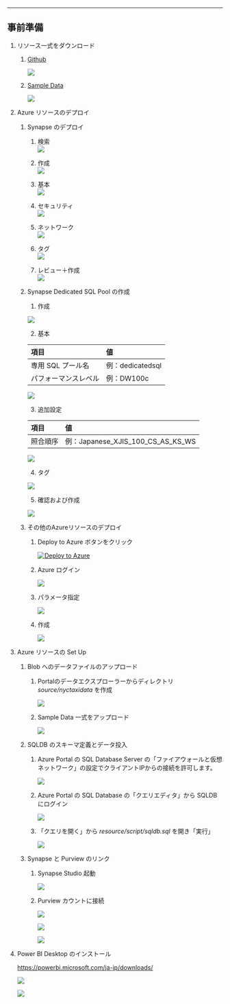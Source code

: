 
---
## **事前準備**

1. リソース一式をダウンロード   

   1. [Github](https://github.com/gho9o9/SynapseHandsOn)  

      ![](images/SynapseTechBook_2022-01-24-23-03-12.png)

   2. [Sample Data](https://o9o9storageshare.blob.core.windows.net/share/synapse_hands_on/nyctaxidata.zip)  
      
      ![](images/SynapseTechBook_2022-01-24-23-18-16.png)

2. Azure リソースのデプロイ

   1. Synapse のデプロイ

      1. 検索  
         ![](images/SynapseTechBook_2022-01-24-21-53-26.png)

      2. 作成  
         ![](images/SynapseTechBook_2022-01-24-21-54-34.png)

      3. 基本  
         ![](images/SynapseTechBook_2022-01-24-22-04-17.png)

      4. セキュリティ  
         ![](images/SynapseTechBook_2022-01-24-22-06-05.png)

      5. ネットワーク  
         ![](images/SynapseTechBook_2022-01-24-22-06-42.png)

      6. タグ  
         ![](images/SynapseTechBook_2022-01-24-22-07-13.png)

      7. レビュー＋作成  
         ![](images/SynapseTechBook_2022-01-24-22-08-02.png)
   
   2. Synapse Dedicated SQL Pool の作成
   
      1. 作成  

        ![](images/SynapseTechBook_2022-01-25-09-32-58.png)

      2. 基本  
        
        | 項目 | 値 |
        | :---- | :---- |
        | 専用 SQL プール名 | 例：dedicatedsql |
        | パフォーマンスレベル | 例：DW100c |

        ![](images/SynapseTechBook_2022-01-25-09-39-42.png)

      3. 追加設定
        
        | 項目 | 値 |
        | :---- | :---- |
        | 照合順序 | 例：Japanese_XJIS_100_CS_AS_KS_WS |      

        ![](images/SynapseTechBook_2022-02-03-22-02-38.png)

      4. タグ

        ![](images/SynapseTechBook_2022-01-25-10-04-38.png)

      5. 確認および作成

        ![](images/SynapseTechBook_2022-01-25-10-05-06.png)


   3. その他のAzureリソースのデプロイ  
      
      1. Deploy to Azure ボタンをクリック  

         [![Deploy to Azure](https://aka.ms/deploytoazurebutton)](https://portal.azure.com/#create/Microsoft.Template/uri/https%3A%2F%2Fraw.githubusercontent.com%2Fgho9o9%2FSynapseHandsOn%2Fmain%2Fresource%2Fdeploy%2Fazuredeploy.json)

      2. Azure ログイン  

         ![](images/SynapseTechBook_2022-01-24-22-12-41.png)

      3. パラメータ指定  

         ![](images/SynapseTechBook_2022-01-24-23-23-04.png)

      4. 作成  
      
         ![](images/SynapseTechBook_2022-01-24-23-23-32.png)   
      
3. Azure リソースの Set Up  

   1. Blob へのデータファイルのアップロード  

      1. Portalのデータエクスプローラーからディレクトリ *source/nyctaxidata* を作成

         ![](images/SynapseTechBook_2022-01-25-00-09-42.png)

      2. Sample Data 一式をアップロード

         ![](images/SynapseTechBook_2022-01-25-00-30-28.png)

   2. SQLDB のスキーマ定義とデータ投入  

      1. Azure Portal の SQL Database Server の「ファイアウォールと仮想ネットワーク」の設定でクライアントIPからの接続を許可します。
         
         ![](images/SynapseTechBook_2022-02-03-15-45-50.png)

      2. Azure Portal の SQL Database の「クエリエディタ」から SQLDB にログイン  

         ![](images/SynapseTechBook_2022-01-25-00-15-09.png)

      3. 「クエリを開く」から *resource/script/sqldb.sql* を開き「実行」  

         ![](images/SynapseTechBook_2022-01-25-00-18-49.png)

   3. Synapse と Purview のリンク  

      1. Synapse Studio 起動  
         
          ![](images/SynapseTechBook_2022-01-25-00-32-59.png)

      2.  Purview カウントに接続  

          ![](images/SynapseTechBook_2022-01-25-00-34-06.png)

          ![](images/SynapseTechBook_2022-01-25-00-34-43.png)

          ![](images/SynapseTechBook_2022-01-25-00-36-50.png)

4. Power BI Desktop のインストール  
   
   https://powerbi.microsoft.com/ja-jp/downloads/

   ![](images/SynapseTechBook_2022-01-30-19-45-21.png)

   ![](images/SynapseTechBook_2022-01-30-19-51-03.png)

